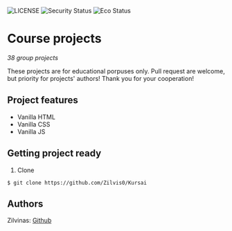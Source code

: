 ![LICENSE](https://img.shields.io/badge/license-MIT-blue.svg?style=flat-square)
![Security Status](https://img.shields.io/security-headers?label=Security&url=https%3A%2F%2Fgithub.com&style=flat-square)
![Eco Status](https://img.shields.io/badge/ECO-Friendly-green.svg)


# Course projects

_38 group projects_

These projects are for educational porpuses only. Pull request are welcome, but priority for projects' authors! Thank you for your cooperation!

## Project features

-   Vanilla HTML
-   Vanilla CSS
-   Vanilla JS

## Getting project ready

1. Clone

```
$ git clone https://github.com/Zilvis0/Kursai
```

## Authors

Zilvinas: [Github](https://github.com/Zilvis0)
